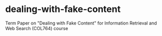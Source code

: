 # dealing-with-fake-content
 Term Paper on "Dealing with Fake Content" for Information Retrieval and Web Search (COL764) course
